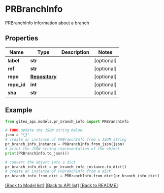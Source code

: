 # PRBranchInfo

PRBranchInfo information about a branch

## Properties

Name | Type | Description | Notes
------------ | ------------- | ------------- | -------------
**label** | **str** |  | [optional] 
**ref** | **str** |  | [optional] 
**repo** | [**Repository**](Repository.md) |  | [optional] 
**repo_id** | **int** |  | [optional] 
**sha** | **str** |  | [optional] 

## Example

```python
from gitea_api.models.pr_branch_info import PRBranchInfo

# TODO update the JSON string below
json = "{}"
# create an instance of PRBranchInfo from a JSON string
pr_branch_info_instance = PRBranchInfo.from_json(json)
# print the JSON string representation of the object
print(PRBranchInfo.to_json())

# convert the object into a dict
pr_branch_info_dict = pr_branch_info_instance.to_dict()
# create an instance of PRBranchInfo from a dict
pr_branch_info_from_dict = PRBranchInfo.from_dict(pr_branch_info_dict)
```
[[Back to Model list]](../README.md#documentation-for-models) [[Back to API list]](../README.md#documentation-for-api-endpoints) [[Back to README]](../README.md)


